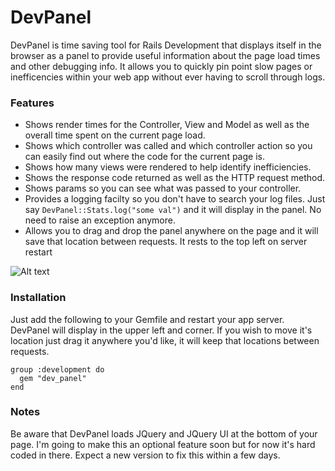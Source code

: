 DevPanel
====

DevPanel is time saving tool for Rails Development that displays itself in the browser as a panel to provide useful information about the page load times and other
debugging info. It allows you to quickly pin point slow pages or inefficencies within your web app without ever having to scroll through logs.

### Features
* Shows render times for the Controller, View and Model as well as the overall time spent on the current page load.
* Shows which controller was called and which controller action so you can easily find out where the code for the current page is.
* Shows how many views were rendered to help identify inefficiencies.
* Shows the response code returned as well as the HTTP request method.
* Shows params so you can see what was passed to your controller.
* Provides a logging facilty so you don't have to search your log files. Just say `DevPanel::Stats.log("some val")` and it will display
  in the panel. No need to raise an exception anymore. 
* Allows you to drag and drop the panel anywhere on the page and it will save that location between requests. It rests to the top left
  on server restart

![Alt text](https://raw.github.com/MattStopa/DevPanel/master/sample.jpg?login=MattStopa&token=c291d1679b2ec07ac4a4ff112079a3aa)


### Installation

Just add the following to your Gemfile and restart your app server. DevPanel will display in the upper left and corner. 
If you wish to move it's location just drag it anywhere you'd like, it will keep that locations between requests.
    
    group :development do
      gem "dev_panel"
    end
    
### Notes

Be aware that DevPanel loads JQuery and JQuery UI at the bottom of your page. I'm going to make this an optional feature soon
but for now it's hard coded in there. Expect a new version to fix this within a few days. 

